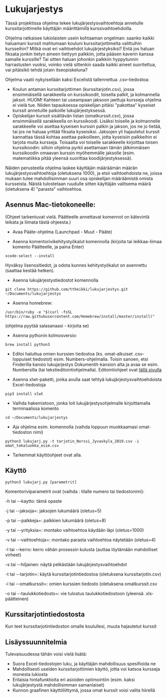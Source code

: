 # Lukujarjestys
Tässä projektissa ohjelma tekee lukujärjestysvaihtoehtoja annetulle kurssitarjottimelle käyttäjän määrittämillä kurssivaihtoehdoilla.

Ohjelma ratkaisee lukiolaisten usein kohtaaman ongelman: saanko kaikki haluamani kurssit mahtumaan kouluni kurssitarjottimelta valittuihin kursseihin? Mitkä ovat eri vaihtoehdot lukujärjestyksiksi? Entä jos haluan fiksata jonkin tietyn aineen tiettyyn palkkiin, jotta pääsen kaverin kanssa samalle kurssille? Tai sitten haluan johonkin palkkiin hyppytunnin harrastusten vuoksi, voinko vielä sittenkin saada kaikki aineet suoritettua, vai pitäisikö tehdä jotain itseopiskeluna?

Ohjelma vaatii nykyisellään kaksi Excelistä tallennettua .csv-tiedostoa:
- Koulun antaman kurssitarjottimen (kurssitarjotin.csv), jossa ensimmäisellä sarakkeella on kurssikoodit, toisella palkit, ja kolmannella jaksot. HUOM! Kahteen tai useampaan jaksoon jaettuja kursseja ohjelma ei vielä tue. Niiden tapauksessa opiskelijan pitäisi "pakottaa" kyseiset kurssit annetuille paikoille lukujärjestyksessä.
- Opiskelijan kurssit sisältävän listan (omatkurssit.csv), jossa ensimmäisellä sarakkeella on kurssikoodi. Lisäksi toiselle ja kolmannelle sarakkeelle voi asettaa kyseisen kurssin palkin ja jakson, jos ne jo tietää, tai jos ne haluaa yrittää fiksata kyseisiksi. Jaksojen yli hajautetut kurssit kannattaa tässä kohtaa asettaa paikoilleen, jotta kyseisiin palkkeihin ei tarjota muita kursseja. Toisaalta voi toiselle sarakkeelle kirjoittaa toisen kurssikoodin: silloin ohjelma pyrkii asettamaan tämän jälkimmäisen kurssikoodin omaavan kurssin myöhemmälle jaksolle (esim. matematiikka pitää yleensä suorittaa koodijärjestyksessä).

Näiden perusteella ohjelma laskee käyttäjän määräämän määrän lukujärjestysvaihtoehtoja (oletuksena 1000), ja etsii vaihtoehdoista ne, joissa mukaan tulee mahdollisimman suuri osa opiskelijan määräämistä omista kursseista. Näistä tulostetaan ruudulle sitten käyttäjän valitsema määrä (oletuksena 4) "parasta" vaihtoehtoa.

## Asennus Mac-tietokoneelle:
(Ohjeet tarkentuvat vielä. Päätteelle annettavat komennot on kätevintä leikata ja liimata tästä ohjeesta.)

- Avaa Pääte-ohjelma (Launchpad - Muut - Pääte)

- Asenna komentorivikehitystyökalut komennolla (kirjoita tai leikkaa-liimaa komento Päätteelle, ja paina Enter)

```xcode-select --install```

Hyväksy lisenssitiedot, ja odota kunnes kehitystyökalut on asennettu (saattaa kestää hetken).

- Asenna lukujärjestystiedostot komennolla 

```git clone https://github.com/ttheikki/lukujarjestys.git ~/Documents/lukujarjestys```

- Asenna homebrew:

```/usr/bin/ruby -e "$(curl -fsSL https://raw.githubusercontent.com/Homebrew/install/master/install)"```

(ohjelma pyytää salasanaasi - kirjoita se)

- Asenna pythonin kolmosversio:

```brew install python3```

- Editoi haluttua omien kurssien tiedostoa (ks. omat-alkuiset .csv-loppuiset tiedostot) esim. Numbers-ohjelmalla. Toisin sanoen, etsi Finderilla kansio lukujarjestys Dokumentit-kansion alta ja avaa se esim. Numbersilla (tai tekstieditointiohjelmalla). Editointiohjeet ovat [tällä sivulla](OmatKurssit.md) 

- Asenna xlwt-paketti, jonka avulla saat tehtyä lukujärjestysvaihtoehdoista Excel-tiedostoja

```pip3 install xlwt```

- Vaihda hakemistoon, jonka loit lukujärjestysohjelmalle kirjoittamalla terminaalissa komento

```cd ~/Documents/lukujarjestys```

- Aja ohjelma esim. komennolla (vaihda loppuun muokkaamasi omat-tiedoston nimi)

```python3 lukujarj.py -t tarjotin_Norssi_Jyvaskyla_2019.csv -i omat_tokaluokka_esim.csv```

- Tarkemmat käyttöohjeet ovat alla.

## Käyttö

```python3 lukujarj.py [parametrit]```

Komentoriviparametrit ovat (vaihda <x>: tilalle numero tai tiedostonimi):

-h tai --kaytto: tämä opaste

-j <x> tai --jaksoja=<x>: jaksojen lukumäärä (oletus=5)

-p <x> tai --palkkeja=<x>: palkkien lukumäärä (oletus=8)

-y <x> tai --yrityksia=<x>: montako vaihtoehtoa käydään läpi (oletus=1000)

-v <x> tai --vaihtoehtoja=<x>: montako parasta vaihtoehtoa näytetään (oletus=4)

-l tai --kerro: kerro vähän prosessin kulusta (auttaa löytämään mahdolliset virheet)

-s tai --hiljainen: näytä pelkästään lukujärjestysvaihtoehdot

-t <x> tai --tarjotin=<x>: käytä kurssitarjotintiedostoa <x> (oletuksena kurssitarjotin.csv)
  
-i <x> tai --omatkurssit=<x>: omien kurssien tiedosto <x> (oletuksena omatkurssit.csv

-o <x> tai --taulukkotiedosto=<x>: vie tulostus taulukkotiedostoon <x> (yleensä .xls-päätteinen)

## Kurssitarjotintiedostosta
Kun teet kurssitarjotintiedoston omalle koulullesi, muuta hajautetut kurssit 

## Lisäyssuunnitelmia
Tulevaisuudessa tähän voisi vielä lisätä:
- Suora Excel-tiedostojen luku, ja käyttäjän mahdollisuus spesifioida ne
- Mahdollisesti useiden kurssitarjottimien käyttö, jotta voi katsoa kursseja monesta lukiosta
- Erilaisia hintafunktioita eri asioiden optimointiin (esim. kaksi lukujärjestystä mahdollisimman samanlaiset)
- Kunnon graafinen käyttöliittymä, jossa omat kurssit voisi valita hiirellä
